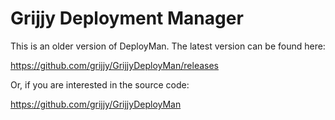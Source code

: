 # Grijjy Deployment Manager
This is an older version of DeployMan. The latest version can be found here:

https://github.com/grijjy/GrijjyDeployMan/releases

Or, if you are interested in the source code:

https://github.com/grijjy/GrijjyDeployMan